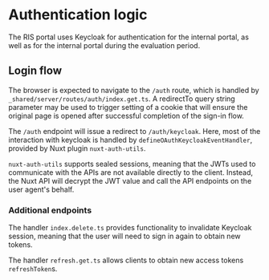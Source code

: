 # Authentication logic

The RIS portal uses Keycloak for authentication for the internal portal, as well as for the
internal portal during the evaluation period.

## Login flow

The browser is expected to navigate to the `/auth` route, which is handled by
`_shared/server/routes/auth/index.get.ts`.
A redirectTo query string parameter may be used to trigger setting of a cookie that will
ensure the original page is opened after successful completion of the sign-in flow.

The `/auth` endpoint will issue a redirect to `/auth/keycloak`. Here, most of the interaction
with keycloak is handled by `defineOAuthKeycloakEventHandler`, provided by Nuxt plugin
`nuxt-auth-utils`.

`nuxt-auth-utils` supports sealed sessions, meaning that the JWTs used to communicate
with the APIs are not available directly to the client. Instead, the Nuxt API will
decrypt the JWT value and call the API endpoints on the user agent's behalf.

### Additional endpoints

The handler `index.delete.ts` provides functionality to invalidate Keycloak session, meaning
that the user will need to sign in again to obtain new tokens.

The handler `refresh.get.ts` allows clients to obtain new access tokens `refreshToken`s.
